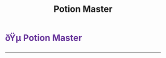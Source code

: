 ﻿---
lang: en-US
title: Potion Master
prev:
next:
---

# <font color="#663399">ðŸµ <b>Potion Master</b></font> <Badge text="Utility" type="tip" vertical="middle"/>
---

